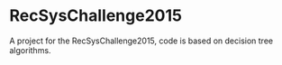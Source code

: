 # RecSysChallenge2015
A project for the RecSysChallenge2015, code is based on decision tree algorithms.
